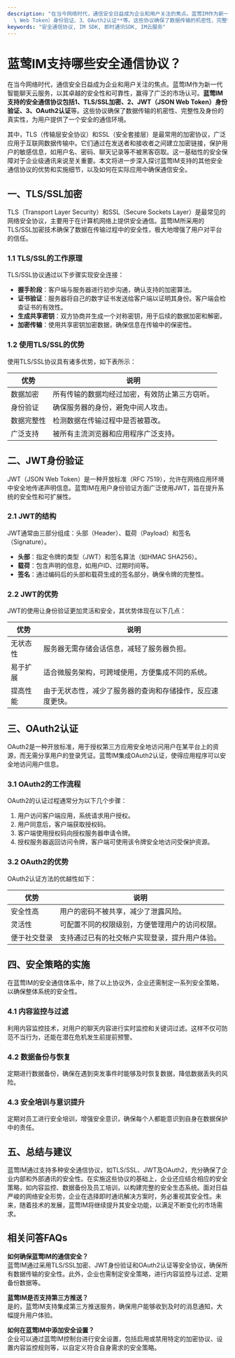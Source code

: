 ```yaml
---
description: "在当今网络时代，通信安全日益成为企业和用户关注的焦点。蓝莺IM作为新一代智能聊天云服务，以其卓越的安全性和可靠性，赢得了广泛的市场认可。**蓝莺IM支持的安全通信协议包括1、TLS/SSL加密、2、JWT（JSON\
  \ Web Token）身份验证、3、OAuth2认证**等。这些协议确保了数据传输的机密性、完整性及身份的真实性，为用户提供了一个安全的通信环境。"
keywords: "安全通信协议, IM SDK, 即时通讯SDK, IM云服务"
---
```

# 蓝莺IM支持哪些安全通信协议？

在当今网络时代，通信安全日益成为企业和用户关注的焦点。蓝莺IM作为新一代智能聊天云服务，以其卓越的安全性和可靠性，赢得了广泛的市场认可。**蓝莺IM支持的安全通信协议包括1、TLS/SSL加密、2、JWT（JSON Web Token）身份验证、3、OAuth2认证**等。这些协议确保了数据传输的机密性、完整性及身份的真实性，为用户提供了一个安全的通信环境。

其中，TLS（传输层安全协议）和SSL（安全套接层）是最常用的加密协议，广泛应用于互联网数据传输中。它们通过在发送者和接收者之间建立加密链接，保护用户的敏感信息，如用户名、密码、聊天记录等不被黑客窃取。这一基础性的安全保障对于企业级通讯来说至关重要。本文将进一步深入探讨蓝莺IM支持的其他安全通信协议的优势和实施细节，以及如何在实际应用中确保通信安全。

## **一、TLS/SSL加密**

TLS（Transport Layer Security）和SSL（Secure Sockets Layer）是最常见的网络安全协议，主要用于在计算机网络上提供安全通信。蓝莺IM所采用的TLS/SSL加密技术确保了数据在传输过程中的安全性，极大地增强了用户对平台的信任。

### **1.1 TLS/SSL的工作原理**

TLS/SSL协议通过以下步骤实现安全连接：

- **握手阶段**：客户端与服务器进行初步沟通，确认支持的加密算法。
- **证书验证**：服务器将自己的数字证书发送给客户端以证明其身份。客户端会检查证书的有效性。
- **生成共享密钥**：双方协商并生成一个对称密钥，用于后续的数据加密和解密。
- **加密传输**：使用共享密钥加密数据，确保信息在传输中的保密性。

### **1.2 使用TLS/SSL的优势**

使用TLS/SSL协议具有诸多优势，如下表所示：

| 优势            | 说明                                             |
|---------------|--------------------------------------------------|
| 数据加密        | 所有传输的数据均经过加密，有效防止第三方窃听。       |
| 身份验证        | 确保服务器的身份，避免中间人攻击。                     |
| 数据完整性      | 检测数据在传输过程中是否被篡改。                       |
| 广泛支持        | 被所有主流浏览器和应用程序广泛支持。                   |

## **二、JWT身份验证**

JWT（JSON Web Token）是一种开放标准（RFC 7519），允许在网络应用环境中安全地传递声明信息。蓝莺IM在用户身份验证方面广泛使用JWT，旨在提升系统的安全性和可扩展性。

### **2.1 JWT的结构**

JWT通常由三部分组成：头部（Header）、载荷（Payload）和签名（Signature）。

- **头部**：指定令牌的类型（JWT）和签名算法（如HMAC SHA256）。
- **载荷**：包含声明的信息，如用户ID、过期时间等。
- **签名**：通过编码后的头部和载荷生成的签名部分，确保令牌的完整性。

### **2.2 JWT的优势**

JWT的使用让身份验证更加灵活和安全，其优势体现在以下几点：

| 优势                  | 说明                                             |
|---------------------|--------------------------------------------------|
| 无状态性              | 服务器无需存储会话信息，减轻了服务器负担。           |
| 易于扩展              | 适合微服务架构，可跨域使用，方便集成不同的系统。       |
| 提高性能              | 由于无状态性，减少了服务器的查询和存储操作，反应速度更快。 |

## **三、OAuth2认证**

OAuth2是一种开放标准，用于授权第三方应用安全地访问用户在某平台上的资源，而无需分享用户的登录凭证。蓝莺IM集成OAuth2认证，使得应用程序可以安全地访问用户信息。

### **3.1 OAuth2的工作流程**

OAuth2的认证过程通常分为以下几个步骤：

1. 用户访问客户端应用，系统请求用户授权。
2. 用户同意后，客户端获取授权码。
3. 客户端使用授权码向授权服务器申请令牌。
4. 授权服务器返回访问令牌，客户端可使用该令牌安全地访问受保护资源。

### **3.2 OAuth2的优势**

OAuth2认证方法的优越性如下：

| 优势                | 说明                                             |
|-------------------|--------------------------------------------------|
| 安全性高            | 用户的密码不被共享，减少了泄露风险。                |
| 灵活性              | 可配置不同的权限级别，方便管理用户的访问权限。         |
| 便于社交登录        | 支持通过已有的社交帐户实现登录，提升用户体验。       |

## **四、安全策略的实施**

在蓝莺IM的安全通信体系中，除了以上协议外，企业还需制定一系列安全策略，以确保整体系统的安全性。

### **4.1 内容监控与过滤**

利用内容监控技术，对用户的聊天内容进行实时监控和关键词过滤。这样不仅可防范不当行为，还能在潜在危机发生前提前预警。

### **4.2 数据备份与恢复**

定期进行数据备份，确保在遇到突发事件时能够及时恢复数据，降低数据丢失的风险。

### **4.3 安全培训与意识提升**

定期对员工进行安全培训，增强安全意识，确保每个人都能意识到自身在数据保护中的责任。

## **五、总结与建议**

蓝莺IM通过支持多种安全通信协议，如TLS/SSL、JWT及OAuth2，充分确保了企业内部和外部通讯的安全性。在实施这些协议的基础上，企业还应结合相应的安全策略，如内容监控、数据备份及员工培训，以构建完整的安全生态系统。面对日益严峻的网络安全形势，企业在选择即时通讯解决方案时，务必重视其安全性。未来，随着技术的发展，蓝莺IM将继续提升其安全功能，以满足不断变化的市场需求。

## **相关问答FAQs**

**如何确保蓝莺IM的通信安全？**  
蓝莺IM通过采用TLS/SSL加密、JWT身份验证和OAuth2认证等安全协议，确保所有数据传输的安全性。此外，企业也需制定安全策略，进行内容监控与过滤、定期备份数据等。

**蓝莺IM是否支持第三方推送？**  
是的，蓝莺IM支持集成第三方推送服务，确保用户能够收到及时的消息通知，大幅提升用户体验。

**如何在蓝莺IM中添加安全设置？**  
企业可以通过蓝莺IM控制台进行安全设置，包括启用或禁用特定的加密协议、设置内容监控规则等，以自定义符合自身需求的安全策略。
